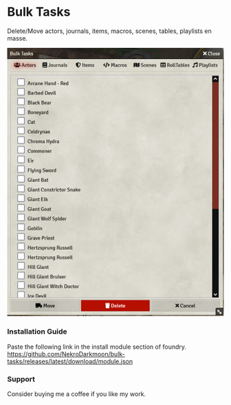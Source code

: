 # Bulk Tasks

Delete/Move actors, journals, items, macros, scenes, tables, playlists en masse.

![](https://github.com/NekroDarkmoon/bulk-tasks/blob/main/imgs/Bulk-menu.png?raw=true)


### Installation Guide 
Paste the following link in the install module section of foundry. https://github.com/NekroDarkmoon/bulk-tasks/releases/latest/download/module.json


### Support 
Consider buying me a coffee if you like my work. [](https://ko-fi.com/nekrodarkmoon)